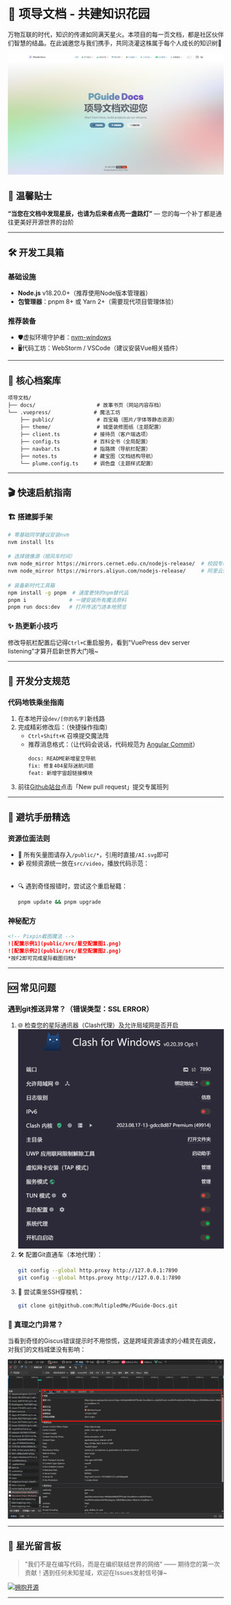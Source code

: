 # 👫 项导文档 - 共建知识花园

万物互联的时代，知识的传递如同满天星火。本项目的每一页文档，都是社区伙伴们智慧的结晶。在此诚邀您与我们携手，共同浇灌这株属于每个人成长的知识树🌱

![社区协作](docs/.vuepress/public/src/pguide-doc.jpg)

## 🌟 温馨贴士
**“当您在文档中发现星辰，也请为后来者点亮一盏路灯”** — 您的每一个补丁都是通往更美好开源世界的台阶

---

## 🛠️ 开发工具箱

### 基础设施
- **Node.js** v18.20.0+（推荐使用Node版本管理器）
- **包管理器**：pnpm 8+ 或 Yarn 2+（需要现代项目管理体验）

### 推荐装备
- 🛡️虚拟环境守护者：[nvm-windows](https://github.com/coreybutler/nvm-windows)
- 🖥️代码工坊：WebStorm / VSCode（建议安装Vue相关插件）

---

## 📂 核心档案库

```
项导文档/
├── docs/                    # 故事书页（网站内容存档）
└── .vuepress/              # 魔法工坊
    ├── public/              # 百宝箱（图片/字体等静态资源）
    ├── theme/               # 城堡装修图纸（主题配置）
    ├── client.ts           # 接待员（客户端选项）
    ├── config.ts           # 百科全书（全局配置）
    ├── navbar.ts           # 指路牌（导航栏配置）
    ├── notes.ts            # 藏宝图（文档结构导航）
    └── plume.config.ts     # 调色盘（主题样式配置）
```

---

## 🎬 快速启航指南

### 🏗️ 搭建脚手架
```bash
# 零基础同学建议安装nvm
nvm install lts

# 选择镜像源（顺风车时间）
nvm node_mirror https://mirrors.cernet.edu.cn/nodejs-release/  # 校园专线
nvm node_mirror https://mirrors.aliyun.com/nodejs-release/     # 阿里云快车

# 装备新时代工具箱
npm install -g pnpm  # 速度更快的npm替代品
pnpm i              # 一键安装所有魔法原料
pnpm run docs:dev   # 打开传送门进本地预览
```

### ✨ 热更新小技巧
修改导航栏配置后记得`Ctrl+C`重启服务，看到"VuePress dev server listening"才算开启新世界大门哦~

---

## 🌉 开发分支规范

### 代码地铁乘坐指南
1. 在本地开设`dev/[你的名字]`新线路
2. 完成精彩修改后：（快捷操作指南）
   - `Ctrl+Shift+K` 召唤提交魔法阵
   - 推荐消息格式：（让代码会说话，代码规范为 [Angular Commit](https://zj-git-guide.readthedocs.io/zh-cn/latest/message/Angular%E6%8F%90%E4%BA%A4%E4%BF%A1%E6%81%AF%E8%A7%84%E8%8C%83/)）
     ```
     docs: README新增星空导航
     fix: 修复404星际迷航问题
     feat: 新增宇宙超链接模块
     ```
3. 前往[Github站台](https://github.com/xxxx)点击「New pull request」提交专属班列

---

## 📍 避坑手册精选

### 资源位面法则
- 🎨 所有矢量图请存入`/public/*`，引用时直接`/AI.svg`即可
- 📹 视频资源统一放在`src/video`，播放代码示范：
  ```markdown
  ```
- 🔍 遇到奇怪报错时，尝试这个重启秘籍：
  ```bash
  pnpm update && pnpm upgrade
  ```

### 神秘配方
```markdown
<!-- Pixpin截图魔法 -->
![配置示例1](public/src/星空配置图1.png)
![配置示例2](public/src/星空配置图2.png)
*按F2即可完成星际截图归档*
```

---

## 🆘 常见问题

### 遇到git推送异常？（错误类型：SSL ERROR）
1. 🌐 检查您的星际通讯器（Clash代理）及允许局域网是否开启
![2025-03-05_03-51-27.png](docs/.vuepress/public/src/2025-03-05_03-51-27.png)
2. 🛠️ 配置Git直通车（本地代理）：
   ```bash
   git config --global http.proxy http://127.0.0.1:7890
   git config --global https.proxy http://127.0.0.1:7890
   ```
3. 🚀 尝试乘坐SSH穿梭机：
   ```bash
   git clone git@github.com:MultipledMe/PGuide-Docs.git
   ```

### 🧐 真理之门异常？
当看到奇怪的Giscus错误提示时不用惊慌，这是跨域资源请求的小精灵在调皮，对我们的文档城堡没有影响：

![2025-03-04_00-55-06.png](docs/.vuepress/public/src/2025-03-04_00-55-06.png)

---

## 🌈 星光留言板
> "我们不是在编写代码，而是在编织联结世界的网络" —— 期待您的第一次贡献！遇到任何未知星域，欢迎在Issues发射信号弹~

[![拥抱开源](https://img.shields.io/badge/%E2%9A%99%EF%B8%8F-%E5%BC%80%E6%BA%90%E4%B9%8B%E6%97%85-brightgreen)](https://opensource.org)

--- 
